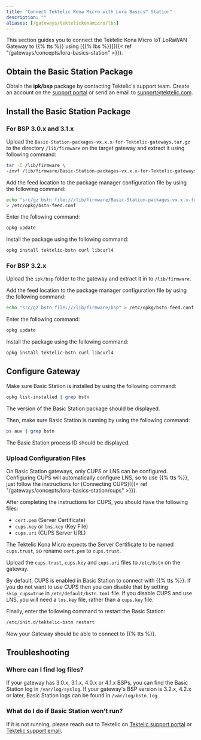 ```yaml
---
title: "Connect Tektelic Kona Micro with Lora Basics™ Station"
description: ""
aliases: [/gateways/tektelickonamicro/lbs]
---
```


This section guides you to connect the Tektelic Kona Micro IoT LoRaWAN Gateway to {{% tts %}} using [{{% lbs %}}]({{< ref "/gateways/concepts/lora-basics-station" >}}).

<!--more-->

## Obtain the Basic Station Package

Obtain the **ipk/bsp** package by contacting Tektelic's support team. Create an account on the [support portal](https://support.tektelic.com/portal/en/signin) or send an email to support@tektelic.com.

## Install the Basic Station Package

### For BSP 3.0.x and 3.1.x

Upload the `Basic-Station-packages-vx.x.x-for-Tektelic-gateways.tar.gz` to the directory `/lib/firmware` on the target gateway and extract it using following command:

```bash 
tar -C /lib/firmware \
-zxvf /lib/firmware/Basic-Station-packages-vx.x.x-for-Tektelic-gateways.tar.gz
```

Add the feed location to the package manager configuration file by using the following command:

```bash
echo "src/gz bstn file:///lib/firmware/Basic-Station-packages-vx.x.x-for-Tektelic-gateways" \
> /etc/opkg/bstn-feed.conf
```

Enter the following command:

```bash
opkg update
```

Install the package using the following command:

```bash
opkg install tektelic-bstn curl libcurl4
```

### For BSP 3.2.x

Upload the `ipk/bsp` folder to the gateway and extract it in to `/lib/firmware`.

Add the feed location to the package manager configuration file by using the following command:

```bash
echo "src/gz bstn file:///lib/firmware/bsp" > /etc/opkg/bstn-feed.conf
```

Enter the following command:

```bash
opkg update
```

Install the package using the following command:

```bash
opkg install tektelic-bstn curl libcurl4
```

## Configure Gateway

Make sure Basic Station is installed by using the following command:

```bash
opkg list-installed | grep bstn
```

The version of the Basic Station package should be displayed.

Then, make sure Basic Station is running by using the following command:

```bash
ps aux | grep bstn
```

The Basic Station process ID should be displayed.

### Upload Configuration Files

On Basic Station gateways, only CUPS or LNS can be configured. Configuring CUPS will automatically configure LNS, so to use {{% tts %}}, just follow the instructions for [Connecting CUPS]({{< ref "/gateways/concepts/lora-basics-station/cups" >}}).

After completing the instructions for CUPS, you should have the following files:

- `cert.pem` (Server Certificate)
- `cups.key` or `lns.key` (Key File)
- `cups.uri` (CUPS Server URL)

The Tektelic Kona Micro expects the Server Certificate to be named `cups.trust`, so rename `cert.pem` to `cups.trust`.

Upload the `cups.trust`, `cups.key` and `cups.uri` files to `/etc/bstn` on the gateway.

By default, CUPS is enabled in Basic Station to connect with {{% tts %}}. If you do not want to use CUPS then you can disable that by setting `skip_cups=true` in `/etc/default/bstn.toml` file. If you disable CUPS and use LNS, you will need a `lns.key` file, rather than a `cups.key` file.

Finally, enter the following command to restart the Basic Station:

```bash
/etc/init.d/tektelic-bstn restart
```

Now your Gateway should be able to connect to {{% tts %}}.

## Troubleshooting

### Where can I find log files?

If your gateway has 3.0.x, 3.1.x, 4.0.x or 4.1.x BSPs, you can find the Basic Station log in `/var/log/syslog`. If your gateway's BSP version is 3.2.x, 4.2.x or later, Basic Station logs can be found in `/var/log/bstn.log`.

### What do I do if Basic Station won't run?

If it is not running, please reach out to Tektelic on [Tektelic support portal](https://support.tektelic.com/portal/en/signin) or [Tektelic support email](mailto:support@tektelic.com).
